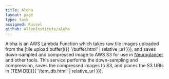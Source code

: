 ```yaml
---
title: Aloha
layout: page
type: task
assigned: Russel
github: AllenInstitute/aloha
---
```


Aloha is an AWS Lambda Function which takes raw tile images uploaded from the [tile upload buffer]({{ '/buffer.html' | relative_url }}), and saves down-sampled and compressed image to AWS S3 for use in [Neuroglancer](https://github.com/google/neuroglancer) and other tools.
This service performs the down-sampling and compression, saves the compressed images to S3, and places the S3 URIs in [TEM DB]({{ '/tem_db.html' | relative_url }}).